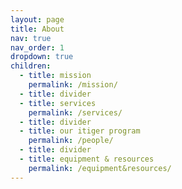 ```yaml
---
layout: page
title: About
nav: true
nav_order: 1
dropdown: true
children:
  - title: mission
    permalink: /mission/
  - title: divider
  - title: services
    permalink: /services/
  - title: divider
  - title: our itiger program
    permalink: /people/
  - title: divider
  - title: equipment & resources
    permalink: /equipment&resources/
---
```

